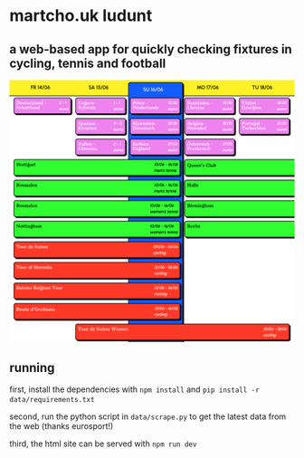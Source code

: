 # martcho.uk ludunt
## a web-based app for quickly checking fixtures in cycling, tennis and football

![ludunt](screenshot.png)

## running

first, install the dependencies with `npm install` and `pip install -r data/requirements.txt`

second, run the python script in `data/scrape.py` to get the latest data from the web (thanks eurosport!)

third, the html site can be served with `npm run dev`
